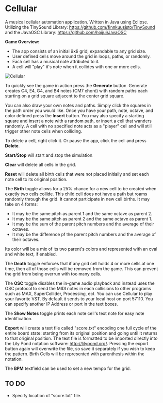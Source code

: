 # Cellular
A musical cellular automation application. Written in Java using Eclipse. Utilizing the TinySound Library: https://github.com/finnkuusisto/TinySound and the JavaOSC Library: https://github.com/hoijui/JavaOSC


**Game Overview:**
* The app consists of an initial 9x9 grid, expandable to any grid size.
* User defined cells move around the grid in loops, paths, or randomly.
* Each cell has a musical note attributed to it.
* A cell will "play" it's note when it collides with one or more cells.

![Cellular](http://i.imgur.com/Qie6w4Z.jpg)

To quickly see the game in action press the **Generate** button. Generate creates C4, E4, G4, and B4 notes (CM7 chord) with random paths each starting on a grid square adjacent to the center grid square.

You can also draw your own notes and paths. Simply click the squares in the path order you would like. Once you have your path, note, octave, and color defined press the **Insert** button. You may also specify a starting square and insert a note with a random path, or insert a cell that wanders randomly. A cell with no specified note acts as a "player" cell and will still trigger other note cells when colliding.

To delete a cell, right click it. Or pause the app, click the cell and press **Delete**.

**Start/Stop** will start and stop the simulation.

**Clear** will delete all cells in the grid.

**Reset** will delete all birth cells that were not placed initially and set each note cell to its original position.

The **Birth** toggle allows for a 25% chance for a new cell to be created when exactly two cells collide. This child cell does not have a path but roams randomly through the grid. It cannot participate in new cell births. It may take on 4 forms:
* It may be the same pitch as parent 1 and the same octave as parent 2.
* It may be the same pitch as parent 2 and the same octave as parent 1.
* It may be the sum of the parent pitch numbers and the average of their octaves.
* It may be the difference pf the parent pitch numbers and the average of their octaves.

Its color will be a mix of its two parent's colors and represented with an oval and white text, if enabled. 

The **Death** toggle enforces that if any grid cell holds 4 or more cells at one time, then all of those cells will be removed from the game. This can prevent the grid from being overrun with too many cells.

The **OSC** toggle disables the in-game audio playback and instead uses the OSC protocol to send the MIDI notes in each collisions to other programs such as MAX, SuperCollider, Processing, ect. You can use Cellular to play your favorite VST. By default it sends to your local host on port 57110. You can specify another IP Address or port in the text boxes.

The **Show Notes** toggle prints each note cell's text note for easy note identification.

**Export** will create a text file called "score.txt" encoding one full cycle of the entire board state: starting from its original position and going until it returns to that original position. The text file is formatted to be imported directly into the Lily Pond notation software: http://lilypond.org/. Pressing the export button again will overwrite the file, so save it separately if you wish to keep the pattern. Birth Cells will be represented with parenthesis within the notation.

The **BPM** textfield can be used to set a new tempo for the grid.

## TO DO
* Specify location of "score.txt" file.
